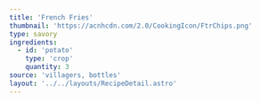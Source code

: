 ```yaml
---
title: 'French Fries'
thumbnail: 'https://acnhcdn.com/2.0/CookingIcon/FtrChips.png'
type: savory
ingredients:
  - id: 'potato'
    type: 'crop'
    quantity: 3
source: 'villagers, bottles'
layout: '../../layouts/RecipeDetail.astro'
---
```


